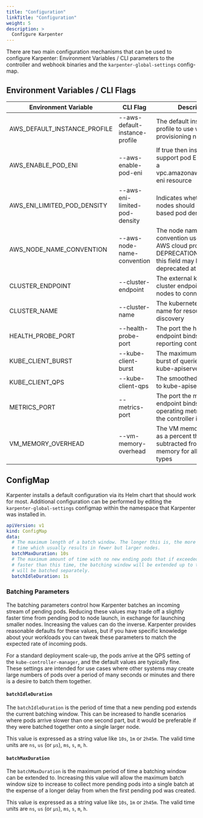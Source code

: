 ```yaml
---
title: "Configuration"
linkTitle: "Configuration"
weight: 5
description: >
  Configure Karpenter
---
```


There are two main configuration mechanisms that can be used to configure Karpenter: Environment Variables / CLI parameters to the controller and webhook binaries and the `karpenter-global-settings` config-map. 

## Environment Variables / CLI Flags

[comment]: <> (the content below is generated from hack/docs/configuration_gen_docs.go)

| Environment Variable | CLI Flag | Description |
|--|--|--|
| AWS_DEFAULT_INSTANCE_PROFILE | \-\-aws-default-instance-profile | The default instance profile to use when provisioning nodes in AWS |
| AWS_ENABLE_POD_ENI | \-\-aws-enable-pod-eni | If true then instances that support pod ENI will report a vpc.amazonaws.com/pod-eni resource |
| AWS_ENI_LIMITED_POD_DENSITY | \-\-aws-eni-limited-pod-density | Indicates whether new nodes should use ENI-based pod density |
| AWS_NODE_NAME_CONVENTION | \-\-aws-node-name-convention | The node naming convention used by the AWS cloud provider. DEPRECATION WARNING: this field may be deprecated at any time |
| CLUSTER_ENDPOINT | \-\-cluster-endpoint | The external kubernetes cluster endpoint for new nodes to connect with |
| CLUSTER_NAME | \-\-cluster-name | The kubernetes cluster name for resource discovery |
| HEALTH_PROBE_PORT | \-\-health-probe-port | The port the health probe endpoint binds to for reporting controller health |
| KUBE_CLIENT_BURST | \-\-kube-client-burst | The maximum allowed burst of queries to the kube-apiserver |
| KUBE_CLIENT_QPS | \-\-kube-client-qps | The smoothed rate of qps to kube-apiserver |
| METRICS_PORT | \-\-metrics-port | The port the metric endpoint binds to for operating metrics about the controller itself |
| VM_MEMORY_OVERHEAD | \-\-vm-memory-overhead | The VM memory overhead as a percent that will be subtracted from the total memory for all instance types |

[comment]: <> (end docs generated content from hack/docs/configuration_gen_docs.go)

## ConfigMap

Karpenter installs a default configuration via its Helm chart that should work for most.  Additional configuration can be performed by editing the `karpenter-global-settings` configmap within the namespace that Karpenter was installed in.

```yaml
apiVersion: v1
kind: ConfigMap
data:
  # The maximum length of a batch window. The longer this is, the more pods we can consider for provisioning at one
  # time which usually results in fewer but larger nodes.
  batchMaxDuration: 10s
  # The maximum amount of time with no new ending pods that if exceeded ends the current batching window. If pods arrive
  # faster than this time, the batching window will be extended up to the maxDuration. If they arrive slower, the pods
  # will be batched separately.
  batchIdleDuration: 1s
```

### Batching Parameters

The batching parameters control how Karpenter batches an incoming stream of pending pods.  Reducing these values may trade off a slightly faster time from pending pod to node launch, in exchange for launching smaller nodes.  Increasing the values can do the inverse.  Karpenter provides reasonable defaults for these values, but if you have specific knowledge about your workloads you can tweak these parameters to match the expected rate of incoming pods.

For a standard deployment scale-up, the pods arrive at the QPS setting of the `kube-controller-manager`, and the default values are typically fine.  These settings are intended for use cases where other systems may create large numbers of pods over a period of many seconds or minutes and there is a desire to batch them together.

#### `batchIdleDuration`

The `batchIdleDuration` is the period of time that a new pending pod extends the current batching window. This can be increased to handle scenarios where pods arrive slower than one second part, but it would be preferable if they were batched together onto a single larger node.   

This value is expressed as a string value like `10s`, `1m` or `2h45m`. The valid time units are `ns`, `us` (or `µs`), `ms`, `s`, `m`, `h`.

#### `batchMaxDuration`

The `batchMaxDuration` is the maximum period of time a batching window can be extended to. Increasing this value will allow the maximum batch window size to increase to collect more pending pods into a single batch at the expense of a longer delay from when the first pending pod was created. 

This value is expressed as a string value like `10s`, `1m` or `2h45m`. The valid time units are `ns`, `us` (or `µs`), `ms`, `s`, `m`, `h`.

